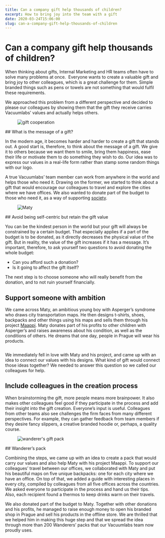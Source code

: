 ```yaml
---
title: Can a company gift help thousands of children?
excerpt: How to bring joy into the team with a gift
date: 2020-03-24T15:06:00
slug: can-a-company-gift-help-thousands-of-children
---
```


# Can a company gift help thousands of children?

When thinking about gifts, Internal Marketing and HR teams often have to solve many problems at once.&nbsp; Everyone wants to create a valuable gift and bring joy to other colleagues, which is a great challenge for them. Simple branded things such as pens or towels are not something that would fulfil these requirements.   
  
We approached this problem from a different perspective and decided to please our colleagues by showing them that the gift they receive carries Vacuumlabs’ values and actually helps others.

<figure class="wp-block-image"><img src="https://vacuumlabs.com/wp-content/uploads/2020/03/tomcleAsset-4-1296x610.png" alt="gift cooperation" class="wp-image-1445"></figure>
## What is the message of a gift?&nbsp;

In the modern age, it becomes harder and harder to create a gift that stands out. A good start is, therefore, to think about the message of a gift. We give it to others because we want them to smile, bring them happiness, ease their life or motivate them to do something they wish to do. Our idea was to express our values in a real-life form rather than stamp some random things with our logo.  
  
A true Vacuumlabs’ team member can work from anywhere in the world and helps those who need it. Drawing on the former, we started to think about a gift that would encourage our colleagues to travel and explore the cities where we have offices. We also wanted to donate part of the budget to those who need it, as a way of supporting [society](https://inside.vacuumlabs.com/category/community).

<figure class="wp-block-image"><img src="https://vacuumlabs.com/wp-content/uploads/2020/03/36798499_1083040475181238_1221683926720839680_o-1186x791.jpg" alt="Maty" class="wp-image-1443"></figure>
## Avoid being self-centric but retain the gift value&nbsp;

You can be the kindest person in the world but your gift will always be constrained by a certain budget. That especially applies if a part of the budget is to be donated, as it directly decreases the physical value of the gift. But in reality, the value of the gift increases if it has a message. It’s important, therefore, to ask yourself two questions to avoid donating the whole budget:

- Can you afford such a donation? 
- Is it going to affect the gift itself?

The next step is to choose someone who will really benefit from the donation, and to not ruin yourself financially.&nbsp;

## Support someone with ambition

We came across Maty, an ambitious young boy with Asperger’s syndrome who draws city transportation maps. He then designs t-shirts, shoes, backpacks and other things using his maps and sells them through his project [Maappi](http://maappi.com/). Maty donates part of his profits to other children with Asperger’s and raises awareness about his condition, as well as the conditions of others. He dreams that one day, people in Prague will wear his products.

<figure class="wp-block-image"><img src="https://vacuumlabs.com/wp-content/uploads/2020/03/bratislava-fin-725x791.png" alt="" class="wp-image-1447"></figure>

We immediately fell in love with Maty and his project, and came up with an idea to connect our values with his designs. What kind of gift would connect those ideas together? We needed to answer this question so we called our colleagues for help.

## Include colleagues in the creation process

When brainstorming the gift, more people means more brainpower. It also makes other colleagues feel good if they participate in the process and add their insight into the gift creation. Everyone’s input is useful. Colleagues from other teams also see challenges the firm faces from many different perspectives. For example, they can gather feedback from team members if they desire fancy slippers, a creative branded hoodie or, perhaps, a quality course.&nbsp;

<figure class="wp-block-image"><img src="https://vacuumlabs.com/wp-content/uploads/2020/03/xmas-BA-30-1-1185x791.jpg" alt="wanderer's gift pack" class="wp-image-1446"></figure>
## Wanderer’s pack

Combining the steps, we came up with an idea to create a pack that would carry our values and also help Maty with his project Maappi. To support our colleagues’ travel between our offices, we collaborated with Maty and put his beautiful maps on five unique backpacks: one for each city where we have an office. On top of that, we added a guide with interesting places in every city, compiled by colleagues from all five offices across the countries. We asked everyone to participate in the process and hand us their tips. Also, each recipient found a thermos to keep drinks warm on their travels.&nbsp;

<figure class="wp-block-embed-facebook wp-block-embed is-type-video is-provider-facebook"><div class="wp-block-embed__wrapper">
<div class="fb-video" data-allowfullscreen="true" data-href="https://www.facebook.com/587979361266879/videos/2577908642498524/"></div>
</div></figure>

We also donated part of the budget to Maty. Together with other donations and his profits, he managed to raise enough money to open his branded shop in Prague and sell his products in the offline store. We are thrilled that we helped him in making this huge step and that we spread the idea through more than 200 Wanderers’ packs that our Vacuumlabs team now proudly uses.

